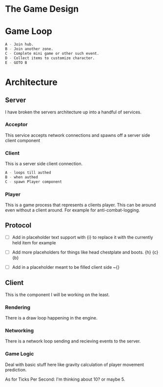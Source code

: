 # The Game Design

# Game Loop
```sh
A - Join hub.
B - Join another zone.
C - Complete mini game or other such event.
D - Collect items to customize character.
E - GOTO B
```


# Architecture
## Server
I have broken the servers architecture up into a handful of services.

### Acceptor
This service accepts network connections and spawns off a server side client component

### Client
This is a server side client connection. 
```sh
A - loops till authed
B - when authed
C - spawn Player component
```

### Player
This is a game process that represents a clients player.
This can be around even without a client around. 
For example for anti-combat-logging.


## Protocol
- [ ] Add in placeholder text support with {i} to replace it with the currently held item for example
 - [ ] Add more placeholders for things like head chestplate and boots. {h} {c} {b}
 - [ ] Add in a placeholder meant to be filled client side ~{}


## Client
This is the component I will be working on the least.

### Rendering
There is a draw loop happening in the engine.

### Networking
There is a network loop sending and recieving events to the server.

### Game Logic
Deal with basic stuff here like gravity calculation of player movement prediction.

As for Ticks Per Second: I'm thinking about 10? or maybe 5.